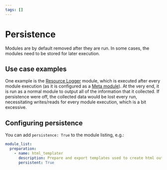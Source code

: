 ```yaml
---
tags: []
---
```

# Persistence

Modules are by default removed after they are run. In some cases, the modules need to be stored for later execution.

## Use case examples
One example is the [Resource Logger](../../../Configurations/Modules/Resource%20Logger.md) module, which is executed after every module execution (as it is configured as a [Meta module](../../../Configurations/Modules/Concepts/Meta%20module.md)). At the very end, it is run as a normal module to output all of the information that it collected. If persistence were off, the collected data would be lost every run, necessitating writes/reads for every module execution, which is a bit excessive.

## Configuring persistence
You can add `persistence: True` to the module listing, e.g.:

``` yaml
module_list:
  preparation:
    - name: html_templater
      description: Prepare and export templates used to create html output.
      persistent: True
```

